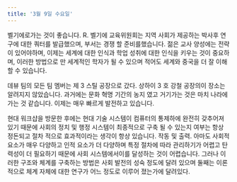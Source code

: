 ```yaml
---
title: '3월 9일 수요일'
---
```

벨기에로가는 것이 좋습니다. R. 벨기에 교육위원회는 지역 사회가 제공하는 박사후 연구에 대한 쿼터를 발급했으며, 부서는 경쟁 할 준비를했습니다. 젊은 교사 양성에는 전략이 있어야하며, 이제는 세계에 대한 인식과 학업 성취에 대한 인식을 키우는 것이 중요하며, 이러한 방법으로 만 세계적인 학자가 될 수 있으며 적어도 세계와 중국을 더 잘 이해할 수 있습니다.

데뷰 팀의 모든 팀 멤버는 제 3 스틸 공장으로 갔다. 상하이 3 호 강철 공장의이 장소는 알려지지 않았습니다. 과거에는 문화 혁명 기간의 농지 였고 거기가는 것은 마치 나라에가는 것 같습니다. 이제는 매우 빠르게 발전하고 있습니다.

현대 워크샵을 방문한 후에는 현대 기술 시스템이 컴퓨터의 통제하에 완전히 갖추어져 있기 때문에 사회의 정치 및 행정 시스템이 최종적으로 구축 될 수 있는지 여부는 항상 정돈되고 절차 적으로 효과적이라는 생각이 항상 있습니다. 작동 및 출력. 아마도 사회적 요소가 매우 다양하고 인적 요소가 더 다양하며 특정 절차에 따라 관리하기가 어렵고 탄력성이 더 필요하기 때문에 사회 시스템에서이를 달성하는 것이 어렵습니다. 그러나 이러한 구조와 체계를 구축하는 방법은 사회 발전의 성숙 정도에 달려 있으며 둘째는 이론적으로 체계 자체에 대한 연구가 어느 정도로 이루어 졌는가에 달려있다.

